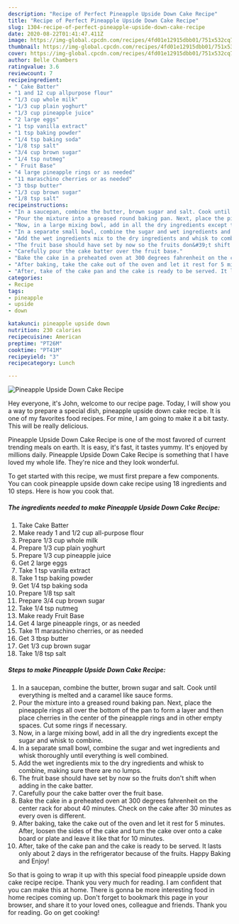 ```yaml
---
description: "Recipe of Perfect Pineapple Upside Down Cake Recipe"
title: "Recipe of Perfect Pineapple Upside Down Cake Recipe"
slug: 1304-recipe-of-perfect-pineapple-upside-down-cake-recipe
date: 2020-08-22T01:41:47.411Z
image: https://img-global.cpcdn.com/recipes/4fd01e12915dbb01/751x532cq70/pineapple-upside-down-cake-recipe-recipe-main-photo.jpg
thumbnail: https://img-global.cpcdn.com/recipes/4fd01e12915dbb01/751x532cq70/pineapple-upside-down-cake-recipe-recipe-main-photo.jpg
cover: https://img-global.cpcdn.com/recipes/4fd01e12915dbb01/751x532cq70/pineapple-upside-down-cake-recipe-recipe-main-photo.jpg
author: Belle Chambers
ratingvalue: 3.6
reviewcount: 7
recipeingredient:
- " Cake Batter"
- "1 and 12 cup allpurpose flour"
- "1/3 cup whole milk"
- "1/3 cup plain yoghurt"
- "1/3 cup pineapple juice"
- "2 large eggs"
- "1 tsp vanilla extract"
- "1 tsp baking powder"
- "1/4 tsp baking soda"
- "1/8 tsp salt"
- "3/4 cup brown sugar"
- "1/4 tsp nutmeg"
- " Fruit Base"
- "4 large pineapple rings or as needed"
- "11 maraschino cherries or as needed"
- "3 tbsp butter"
- "1/3 cup brown sugar"
- "1/8 tsp salt"
recipeinstructions:
- "In a saucepan, combine the butter, brown sugar and salt. Cook until everything is melted and a caramel like sauce forms."
- "Pour the mixture into a greased round baking pan. Next, place the pineapple rings all over the bottom of the pan to form a layer and then place cherries in the center of the pineapple rings and in other empty spaces. Cut some rings if necessary."
- "Now, in a large mixing bowl, add in all the dry ingredients except the sugar and whisk to combine."
- "In a separate small bowl, combine the sugar and wet ingredients and whisk thoroughly until everything is well combined."
- "Add the wet ingredients mix to the dry ingredients and whisk to combine, making sure there are no lumps."
- "The fruit base should have set by now so the fruits don&#39;t shift when adding in the cake batter."
- "Carefully pour the cake batter over the fruit base."
- "Bake the cake in a preheated oven at 300 degrees fahrenheit on the center rack for about 40 minutes. Check on the cake after 30 minutes as every oven is different."
- "After baking, take the cake out of the oven and let it rest for 5 minutes. After, loosen the sides of the cake and turn the cake over onto a cake board or plate and leave it like that for 10 minutes."
- "After, take of the cake pan and the cake is ready to be served. It lasts only about 2 days in the refrigerator because of the fruits. Happy Baking and Enjoy!"
categories:
- Recipe
tags:
- pineapple
- upside
- down

katakunci: pineapple upside down 
nutrition: 230 calories
recipecuisine: American
preptime: "PT26M"
cooktime: "PT41M"
recipeyield: "3"
recipecategory: Lunch

---
```



![Pineapple Upside Down Cake Recipe](https://img-global.cpcdn.com/recipes/4fd01e12915dbb01/751x532cq70/pineapple-upside-down-cake-recipe-recipe-main-photo.jpg)

Hey everyone, it's John, welcome to our recipe page. Today, I will show you a way to prepare a special dish, pineapple upside down cake recipe. It is one of my favorites food recipes. For mine, I am going to make it a bit tasty. This will be really delicious.



Pineapple Upside Down Cake Recipe is one of the most favored of current trending meals on earth. It is easy, it's fast, it tastes yummy. It's enjoyed by millions daily. Pineapple Upside Down Cake Recipe is something that I have loved my whole life. They're nice and they look wonderful.


To get started with this recipe, we must first prepare a few components. You can cook pineapple upside down cake recipe using 18 ingredients and 10 steps. Here is how you cook that.

<!--inarticleads1-->

##### The ingredients needed to make Pineapple Upside Down Cake Recipe:

1. Take  Cake Batter
1. Make ready 1 and 1/2 cup all-purpose flour
1. Prepare 1/3 cup whole milk
1. Prepare 1/3 cup plain yoghurt
1. Prepare 1/3 cup pineapple juice
1. Get 2 large eggs
1. Take 1 tsp vanilla extract
1. Take 1 tsp baking powder
1. Get 1/4 tsp baking soda
1. Prepare 1/8 tsp salt
1. Prepare 3/4 cup brown sugar
1. Take 1/4 tsp nutmeg
1. Make ready  Fruit Base
1. Get 4 large pineapple rings, or as needed
1. Take 11 maraschino cherries, or as needed
1. Get 3 tbsp butter
1. Get 1/3 cup brown sugar
1. Take 1/8 tsp salt




<!--inarticleads2-->

##### Steps to make Pineapple Upside Down Cake Recipe:

1. In a saucepan, combine the butter, brown sugar and salt. Cook until everything is melted and a caramel like sauce forms.
1. Pour the mixture into a greased round baking pan. Next, place the pineapple rings all over the bottom of the pan to form a layer and then place cherries in the center of the pineapple rings and in other empty spaces. Cut some rings if necessary.
1. Now, in a large mixing bowl, add in all the dry ingredients except the sugar and whisk to combine.
1. In a separate small bowl, combine the sugar and wet ingredients and whisk thoroughly until everything is well combined.
1. Add the wet ingredients mix to the dry ingredients and whisk to combine, making sure there are no lumps.
1. The fruit base should have set by now so the fruits don&#39;t shift when adding in the cake batter.
1. Carefully pour the cake batter over the fruit base.
1. Bake the cake in a preheated oven at 300 degrees fahrenheit on the center rack for about 40 minutes. Check on the cake after 30 minutes as every oven is different.
1. After baking, take the cake out of the oven and let it rest for 5 minutes. After, loosen the sides of the cake and turn the cake over onto a cake board or plate and leave it like that for 10 minutes.
1. After, take of the cake pan and the cake is ready to be served. It lasts only about 2 days in the refrigerator because of the fruits. Happy Baking and Enjoy!




So that is going to wrap it up with this special food pineapple upside down cake recipe recipe. Thank you very much for reading. I am confident that you can make this at home. There is gonna be more interesting food in home recipes coming up. Don't forget to bookmark this page in your browser, and share it to your loved ones, colleague and friends. Thank you for reading. Go on get cooking!
